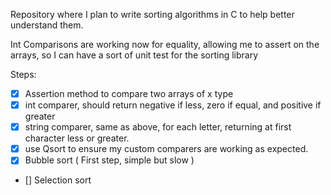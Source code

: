 Repository where I plan to write sorting algorithms in C to help better understand them.

Int Comparisons are working now for equality, allowing me to assert on the arrays, so I can have a sort of unit test for the sorting library

Steps:
- [x] Assertion method to compare two arrays of x type
- [x] int comparer, should return negative if less, zero if equal, and positive if greater
- [x] string comparer, same as above, for each letter, returning at first character less or greater.
- [x] use Qsort to ensure my custom comparers are working as expected.
- [x] Bubble sort ( First step, simple but slow )
- [] Selection sort
